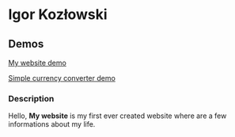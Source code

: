# Igor Kozłowski
## Demos
[My website demo](https://kozlowskiigor.github.io/homepage/homepage.html)

[Simple currency converter demo](https://kozlowskiigor.github.io/homepage/currencyConverter.html)
### Description
Hello, **My website** is my first ever created website where are a few informations about my life.
